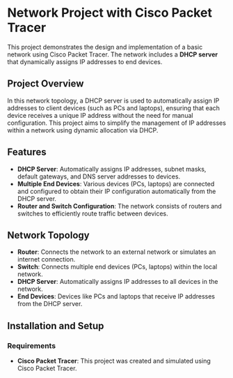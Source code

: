 # Network Project with Cisco Packet Tracer

This project demonstrates the design and implementation of a basic network using Cisco Packet Tracer. The network includes a **DHCP server** that dynamically assigns IP addresses to end devices.

## Project Overview

In this network topology, a DHCP server is used to automatically assign IP addresses to client devices (such as PCs and laptops), ensuring that each device receives a unique IP address without the need for manual configuration. This project aims to simplify the management of IP addresses within a network using dynamic allocation via DHCP.

## Features
- **DHCP Server**: Automatically assigns IP addresses, subnet masks, default gateways, and DNS server addresses to devices.
- **Multiple End Devices**: Various devices (PCs, laptops) are connected and configured to obtain their IP configuration automatically from the DHCP server.
- **Router and Switch Configuration**: The network consists of routers and switches to efficiently route traffic between devices.
  
## Network Topology

- **Router**: Connects the network to an external network or simulates an internet connection.
- **Switch**: Connects multiple end devices (PCs, laptops) within the local network.
- **DHCP Server**: Automatically assigns IP addresses to all devices in the network.
- **End Devices**: Devices like PCs and laptops that receive IP addresses from the DHCP server.

## Installation and Setup

### Requirements
- **Cisco Packet Tracer**: This project was created and simulated using Cisco Packet Tracer.
